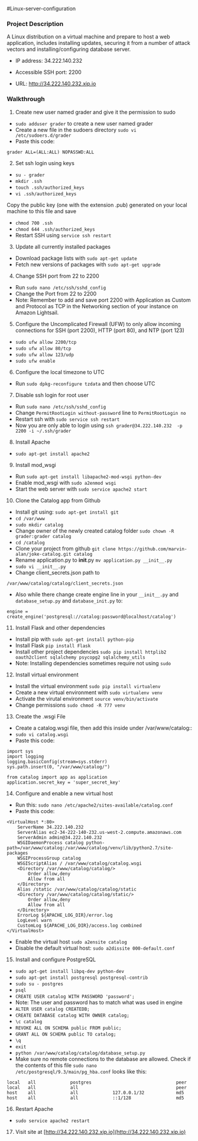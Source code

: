 #Linux-server-configuration

### Project Description

A Linux distribution on a virtual machine and prepare to host a web application, includes installing updates, securing it from a number of attack vectors and installing/configuring database server.

- IP address: 34.222.140.232

- Accessible SSH port: 2200

- URL: http://34.222.140.232.xip.io

### Walkthrough

1. Create new user named grader and give it the permission to sudo
  - `sudo adduser grader` to create a new user named grader
  - Create a new file in the sudoers directory `sudo vi /etc/sudoers.d/grader`
  - Paste this code:
  ```
  grader ALL=(ALL:ALL) NOPASSWD:ALL
  ```

2. Set ssh login using keys

  - `su - grader`
  - `mkdir .ssh`
  - `touch .ssh/authorized_keys`
  - `vi .ssh/authorized_keys`

  Copy the public key (one with the extension .pub) generated on your local machine to this file and save

  - `chmod 700 .ssh`
  - `chmod 644 .ssh/authorized_keys`
  - Restart SSH using `service ssh restart`

3. Update all currently installed packages
  - Download package lists with `sudo apt-get update`
  - Fetch new versions of packages with `sudo apt-get upgrade`

4. Change SSH port from 22 to 2200
  - Run `sudo nano /etc/ssh/sshd_config`
  - Change the Port from 22 to 2200
  - Note: Remember to add and save port 2200 with Application as Custom and Protocol as TCP in the Networking section of your instance on Amazon Lightsail.
  
5. Configure the Uncomplicated Firewall (UFW) to only allow incoming connections for SSH (port 2200), HTTP (port 80), and NTP (port 123)

  - `sudo ufw allow 2200/tcp`
  - `sudo ufw allow 80/tcp`
  - `sudo ufw allow 123/udp`
  - `sudo ufw enable`

6. Configure the local timezone to UTC
  - Run `sudo dpkg-reconfigure tzdata` and then choose UTC
 
7. Disable ssh login for root user
  - Run `sudo nano /etc/ssh/sshd_config`
  - Change `PermitRootLogin without-password` line to `PermitRootLogin no`
  - Restart ssh with `sudo service ssh restart`
  - Now you are only able to login using `ssh grader@34.222.140.232  -p 2200 -i ~/.ssh/grader`
 
8. Install Apache
  - `sudo apt-get install apache2`

9. Install mod_wsgi
  - Run `sudo apt-get install libapache2-mod-wsgi python-dev`
  - Enable mod_wsgi with `sudo a2enmod wsgi`
  - Start the web server with `sudo service apache2 start`

  
10. Clone the Catalog app from Github
  - Install git using: `sudo apt-get install git`
  - `cd /var/www`
  - `sudo mkdir catalog`
  - Change owner of the newly created catalog folder `sudo chown -R grader:grader catalog`
  - `cd /catalog`
  - Clone your project from github `git clone https://github.com/marvin-alan/joke-catalog.git catalog`
  - Rename application.py to __init__.py `mv application.py __init__.py`
  - `sudo vi __init__.py`
  - Change client_secrets.json path to 
  ```
  /var/www/catalog/catalog/client_secrets.json
  ```
 - Also while there change create engine line in your `__init__.py` and `database_setup.py` and `database_init.py` to:
  ``` 
  engine = create_engine('postgresql://catalog:password@localhost/catalog')
  ```

11. Install Flask and other dependencies
  - Install pip with `sudo apt-get install python-pip`
  - Install Flask `pip install Flask`
  - Install other project dependencies `sudo pip install httplib2 oauth2client sqlalchemy psycopg2 sqlalchemy_utils`
  - Note: Installing dependencies sometimes require not using `sudo`

12. Install virtual environment
  - Install the virtual environment `sudo pip install virtualenv`
  - Create a new virtual environment with `sudo virtualenv venv`
  - Activate the virutal environment `source venv/bin/activate`
  - Change permissions `sudo chmod -R 777 venv`

13. Create the .wsgi File
  - Create a catalog.wsgi file, then add this inside under /var/www/catalog::
  - `sudo vi catalog.wsgi`
  - Paste this code: 
  ```
  import sys
  import logging
  logging.basicConfig(stream=sys.stderr)
  sys.path.insert(0, "/var/www/catalog/")
  
  from catalog import app as application
  application.secret_key = 'super_secret_key'
  ```
14. Configure and enable a new virtual host
  - Run this: `sudo nano /etc/apache2/sites-available/catalog.conf`
  - Paste this code: 
  ```
  <VirtualHost *:80>
      ServerName 34.222.140.232
      ServerAlias ec2-34-222-140-232.us-west-2.compute.amazonaws.com
      ServerAdmin admin@34.222.140.232
      WSGIDaemonProcess catalog python-path=/var/www/catalog:/var/www/catalog/venv/lib/python2.7/site-packages
      WSGIProcessGroup catalog
      WSGIScriptAlias / /var/www/catalog/catalog.wsgi
      <Directory /var/www/catalog/catalog/>
          Order allow,deny
          Allow from all
      </Directory>
      Alias /static /var/www/catalog/catalog/static
      <Directory /var/www/catalog/catalog/static/>
          Order allow,deny
          Allow from all
      </Directory>
      ErrorLog ${APACHE_LOG_DIR}/error.log
      LogLevel warn
      CustomLog ${APACHE_LOG_DIR}/access.log combined
  </VirtualHost>
  ```
  - Enable the virtual host `sudo a2ensite catalog`
  - Disable the default virtual host: `sudo a2dissite 000-default.conf`

15. Install and configure PostgreSQL
  - `sudo apt-get install libpq-dev python-dev`
  - `sudo apt-get install postgresql postgresql-contrib`
  - `sudo su - postgres`
  - `psql`
  - `CREATE USER catalog WITH PASSWORD 'password';` 
  - Note: The user and password has to match what was used in engine
  - `ALTER USER catalog CREATEDB;`
  - `CREATE DATABASE catalog WITH OWNER catalog;`
  - `\c catalog`
  - `REVOKE ALL ON SCHEMA public FROM public;`
  - `GRANT ALL ON SCHEMA public TO catalog;`
  - `\q`
  - `exit`
  - `python /var/www/catalog/catalog/database_setup.py`
  - Make sure no remote connections to the database are allowed. Check if the contents of this file `sudo nano /etc/postgresql/9.3/main/pg_hba.conf` looks like this:
  ```
  local   all             postgres                                peer
  local   all             all                                     peer
  host    all             all             127.0.0.1/32            md5
  host    all             all             ::1/128                 md5
  ```
  
16. Restart Apache 
  - `sudo service apache2 restart`
  
17. Visit site at [http://34.222.140.232.xip.io](http://34.222.140.232.xip.io)

